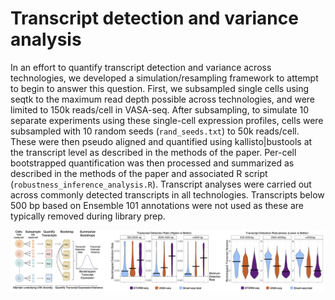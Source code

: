 # Transcript detection and variance analysis

In an effort to quantify transcript detection and variance across technologies, we developed
a simulation/resampling framework to attempt to begin to answer this question. First, we 
subsampled single cells using seqtk to the maximum read depth possible across technologies, and were
limited to 150k reads/cell in VASA-seq. After subsampling, to simulate 10 separate experiments using
these single-cell expression profiles, cells were subsampled with 10 random seeds (`rand_seeds.txt`)
to 50k reads/cell. These were then pseudo aligned and quantified using kallisto|bustools at the transcript
level as described in the methods of the paper. Per-cell bootstrapped quantification was then processed
and summarized as described in the methods of the paper and associated R script (`robustness_inference_analysis.R`).
Transcript analyses were carried out across commonly detected transcripts in all technologies. Transcripts
below 500 bp based on Ensemble 101 annotations were not used as these are typically removed during library prep.

<img title="Txp detection robustness" alt="Txp detection robustness" src="/images/txp_robustness.png">